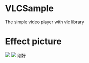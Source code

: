 # VLCSample
The simple video player with vlc library

# Effect picture
![](https://github.com/MoMoWait/VLCSample/blob/master/videoPlayer/screenshot/1126.png)
![](https://github.com/MoMoWait/VLCSample/blob/master/videoPlayer/screenshot/1127.png)
刚好
